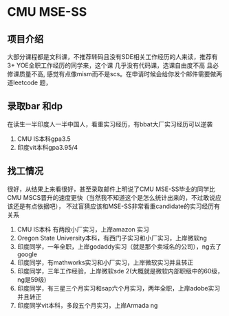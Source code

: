 # CMU MSE-SS


## 项目介绍

大部分课程都是文科课，不推荐转码且没有SDE相关工作经历的人来读，推荐有3+ YOE全职工作经历的同学来，这个课
几乎没有代码课，选课自由度不高
且必修课质量不高, 感觉有点像mism而不是scs。在申请时候会给你发个邮件需要做两道leetcode 题，

## 录取bar 和dp
在读生一半印度人一半中国人，看重实习经历，有bbat大厂实习经历可以逆袭

1. CMU IS本科gpa3.5
2. 印度vit本科gpa3.95/4

## 找工情况
很好，从结果上来看很好，甚至录取邮件上明说了CMU MSE-SS毕业的同学比CMU MSCS晋升的速度更快（当然我不知道这个是怎么统计出来的，不过敢说应该还是有点依据吧），
不过盲猜应该和MSE-SS非常看重candidate的实习经历有关系

1. CMU IS本科 有两段小厂实习，上岸amazon 实习
2. Oregon State University本科，有西门子实习和小厂实习，上岸微软ng
3. 印度同学，一年全职，上岸godaddy实习（就是那个卖域名的公司），ng去了google
4. 印度同学，有mathworks实习和小厂实习，上岸微软实习并且转正
5. 印度同学，三年工作经验，上岸微软sde 2(大概就是微软内部职级中的60级，ng是59级)
6. 印度同学，有三星三个月实习和sap六个月实习，两年全职，上岸adobe实习并且转正
7. 印度同学vit本科，多段五个月实习，上岸Armada ng

